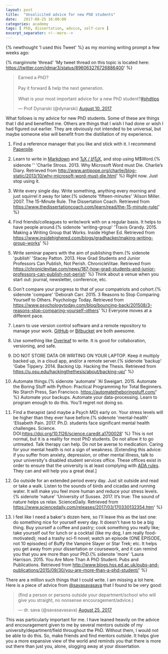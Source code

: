 ```yaml
---
layout: post
title:  "Unsolicited advice for new PhD students"
date:   2017-08-25 16:00:00
categories: academy
tags: [ PhD, dissertation, advice, self-care ]
excerpt_separator: <!--more-->
---
```


{% newthought 'I used this Tweet' %} as my morning writing prompt a few weeks ago:

{% marginnote 'thread' 'My tweet thread on this topic is located here: https://twitter.com/jdmar3/status/896063276726886400' %} 

<blockquote class="twitter-tweet" data-lang="en"><p lang="en" dir="ltr">Earned a PhD? <br><br>Pay it forward &amp; help the next generation.<br><br>What is your most important advice for a new PhD student?<a href="https://twitter.com/hashtag/phdtips?src=hash">#phdtips</a></p>&mdash; Prof Dynarski (@dynarski) <a href="https://twitter.com/dynarski/status/895690052616978432">August 10, 2017</a></blockquote>
<script async src="//platform.twitter.com/widgets.js" charset="utf-8"></script>

What follows is my advice for new PhD students. Some of these are things that I did and benefited me. Others are things that I wish I had done or wish I had figured out earlier. They are obviously not intended to be universal, but maybe someone else will benefit from the distillation of my experience. 

<!--more-->

1. Find a reference manager that you like and stick with it. I recommend [Paperpile](paperpile.com).

2. Learn to write in [Markdown](https://www.markdowntutorial.com/) and [T<sub style="vertical-align: -0.5ex; margin-left: -0.1667em; margin-right: -0.125em;">E</sub>X / L<sup style="font-size: 0.85em; vertical-align: 0.15em; margin-left: -0.36em; margin-right: -0.15em;">A</sup>T<sub style="vertical-align: -0.5ex; margin-left: -0.1667em; margin-right: -0.125em;">E</sub>X](https://www.latex-project.org/), and stop using M$Word.{% sidenote '' 'Charlie Stross. 2013. Why Microsoft Word must Die. Charlie’s Diary. Retrieved from http://www.antipope.org/charlie/blog-static/2013/10/why-microsoft-word-must-die.html' %} Right now. Just stop using it.

3. Write every single day. Write something, anything every morning and just squirrel it away for later.{% sidenote 'fifteen-minutes' 'Alison Miller. 2007. The 15-Minute Rule. The Dissertation Coach. Retrieved from https://www.thedissertationcoach.com/learn/read/the-15-minute-rule/' %}

4. Find friends/colleagues to write/work with on a regular basis. It helps to have people around.{% sidenote 'writing-group' 'Travis Grandy. 2015. Making a Writing Group that Works. Inside Higher Ed. Retrieved from https://www.insidehighered.com/blogs/gradhacker/making-writing-group-works' %}

5. Write seminar papers with the aim of publishing them.{% sidenote 'publish' 'Stacey Patton. 2013. How Grad Students and Junior Professors Can Publish, Not Perish. ChronicleVitae. Retrieved from https://chroniclevitae.com/news/187-how-grad-students-and-junior-professors-can-publish-not-perish' %} Think about a venue when you start out: journal, newsletter, conference, etc.

6. Don't compare your progress to that of your compatriots and cohort.{% sidenote 'compare' 'Deborah Carr. 2015. 3 Reasons to Stop Comparing Yourself to Others. Psychology Today. Retrieved from https://www.psychologytoday.com/blog/bouncing-back/201508/3-reasons-stop-comparing-yourself-others' %} Everyone moves at a different pace.

7. Learn to use version control software and a remote repository to manage your work. [GitHub](https://github.com) or [Bitbucket](https://bitbucket.org) are both awesome.

8. Use something like [Overleaf](https://www.overleaf.com/signup?ref=077187625891) to write. It is good for collaboration, versioning, and safe.

9. DO NOT STORE DATA OR WRITING ON YOUR LAPTOP. Keep it multiply backed up, in a cloud app, and/or a remote server.{% sidenote 'backup' 'Gabe Tippery. 2014. Backing Up. Hacking the Thesis. Retrieved from https://u.osu.edu/hackingthethesis/about/backing-up/' %}

10. Automate things.{% sidenote 'automate' 'Al Sweigart. 2015. Automate the Boring Stuff with Python: Practical Programming for Total Beginners. No Starch Press, San Francisco. https://automatetheboringstuff.com/' %} Automate your backups. Automate your data-processing. Learn to program enough to do this. You'll regret not doing so.

11. Find a therapist (and maybe a Psych MD) early on. Your stress levels will be higher than they ever have before.{% sidenote 'mental-health' 'Elisabeth Pain. 2017. Ph.D. students face significant mental health challenges. Science. DOI:https://doi.org/10.1126/science.caredit.a1700028' %} This is not normal, but it is a reality for most PhD students. Do not allow it to go untreated. Talk therapy can help. Do not be averse to medication. Caring for your mental health is not a sign of weakness. \[Extending this advice: if you suffer from anxiety, depression, or other mental illness, talk to your university's disabled student services office. These offices exist in order to ensure that the university is at least complying with [ADA rules](https://www.ada.gov/2010_regs.htm). They can and will help you a great deal.\]

12. Go outside for an extended period every day. Just sit outside and read or take a walk. Listen to the sounds of birds and cicadas and running water. It will make you feel more human and reduce your stress levels.{% sidenote 'nature' 'University of Sussex. 2017. It’s true: The sound of nature helps us relax. ScienceDaily. Retrieved from https://www.sciencedaily.com/releases/2017/03/170330132354.htm' %} 

13. I feel like I need a baker's dozen here, so I'll leave this as the last one: do something nice for yourself every day. It doesn't have to be a big thing. Buy yourself a coffee and pastry; cook something you really like; take yourself out for lunch or a cocktail (like my dog, I am really food-motivated); read a trashy sci-fi novel; watch an episode (ONE EPISODE, not 10 episodes) of Buffy the Vampire Slayer or Star Trek; etc. It helps you get away from your dissertation or coursework, and it can remind you that you are more than your PhD.{% sidenote 'more' 'Laura Harrison. 2015. You Are More Than A PhD Student. Pubs and Publications. Retrieved from http://www.blogs.hss.ed.ac.uk/pubs-and-publications/2015/09/30/you-are-more-than-a-phd-student/' %}

There are a million such things that I could write. I am missing a lot here. Here is a piece of advice from [@savasavasava](https://twitter.com/savasavasava) that I found to be very good: 

<blockquote class="twitter-tweet" data-conversation="none" data-lang="en"><p lang="en" dir="ltr">(find a person or persons outside your department/school who will give you straight, no nonsense encouragement/advice.)</p>&mdash; dr. sava (@savasavasava) <a href="https://twitter.com/savasavasava/status/901160999780327425">August 25, 2017</a></blockquote>
<script async src="//platform.twitter.com/widgets.js" charset="utf-8"></script>

This was particularly important for me. I have leaned heavily on the advice and encouragement given to me by several mentors outside of my university/department/field throughout the PhD. Without them, I would not be able to do this. So, make friends and find mentors outside. It helps give you a more expansive view of the world and reminds you that there is more out there than just you, alone, slogging away at your dissertation.